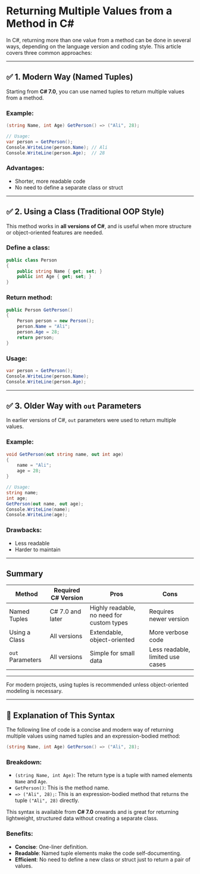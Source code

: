 
# Returning Multiple Values from a Method in C#

In C#, returning more than one value from a method can be done in several ways, depending on the language version and coding style. This article covers three common approaches:

---

## ✅ 1. Modern Way (Named Tuples)

Starting from **C# 7.0**, you can use named tuples to return multiple values from a method.

### Example:

```csharp
(string Name, int Age) GetPerson() => ("Ali", 28);

// Usage:
var person = GetPerson();
Console.WriteLine(person.Name); // Ali
Console.WriteLine(person.Age);  // 28
```

### Advantages:
- Shorter, more readable code
- No need to define a separate class or struct

---

## ✅ 2. Using a Class (Traditional OOP Style)

This method works in **all versions of C#**, and is useful when more structure or object-oriented features are needed.

### Define a class:

```csharp
public class Person
{
    public string Name { get; set; }
    public int Age { get; set; }
}
```

### Return method:

```csharp
public Person GetPerson()
{
    Person person = new Person();
    person.Name = "Ali";
    person.Age = 28;
    return person;
}
```

### Usage:

```csharp
var person = GetPerson();
Console.WriteLine(person.Name);
Console.WriteLine(person.Age);
```

---

## ✅ 3. Older Way with `out` Parameters

In earlier versions of C#, `out` parameters were used to return multiple values.

### Example:

```csharp
void GetPerson(out string name, out int age)
{
    name = "Ali";
    age = 28;
}

// Usage:
string name;
int age;
GetPerson(out name, out age);
Console.WriteLine(name);
Console.WriteLine(age);
```

### Drawbacks:
- Less readable
- Harder to maintain

---

## Summary

| Method | Required C# Version | Pros | Cons |
|--------|---------------------|------|------|
| Named Tuples | C# 7.0 and later | Highly readable, no need for custom types | Requires newer version |
| Using a Class | All versions | Extendable, object-oriented | More verbose code |
| `out` Parameters | All versions | Simple for small data | Less readable, limited use cases |

---

For modern projects, using tuples is recommended unless object-oriented modeling is necessary.

---

## 🧠 Explanation of This Syntax

The following line of code is a concise and modern way of returning multiple values using named tuples and an expression-bodied method:

```csharp
(string Name, int Age) GetPerson() => ("Ali", 28);
```

### Breakdown:

- `(string Name, int Age)`: The return type is a tuple with named elements `Name` and `Age`.
- `GetPerson()`: This is the method name.
- `=> ("Ali", 28);`: This is an expression-bodied method that returns the tuple `("Ali", 28)` directly.

This syntax is available from **C# 7.0** onwards and is great for returning lightweight, structured data without creating a separate class.

### Benefits:
- **Concise**: One-liner definition.
- **Readable**: Named tuple elements make the code self-documenting.
- **Efficient**: No need to define a new class or struct just to return a pair of values.
